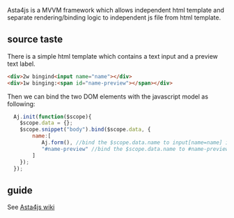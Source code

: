 Asta4js is a MVVM framework which allows independent html template and separate rendering/binding logic to independent js file from html template.


## source taste

There is a simple html template which contains a text input and a preview text label.

```html
<div>2w bingind<input name="name"></div>
<div>1w binging:<span id="name-preview"></span></div>
```

Then we can bind the two DOM elements with the javascript model as following:

```javascript
  Aj.init(function($scope){
    $scope.data = {};
    $scope.snippet("body").bind($scope.data, {
        name:[
           Aj.form(), //bind the $scope.data.name to input[name=name] in 2-way
           "#name-preview" //bind the $scope.data.name to #name-preview in 1-way
        ]
    });
  });
```

## guide

See [Asta4js wiki](https://github.com/astamuse/asta4js/wiki)